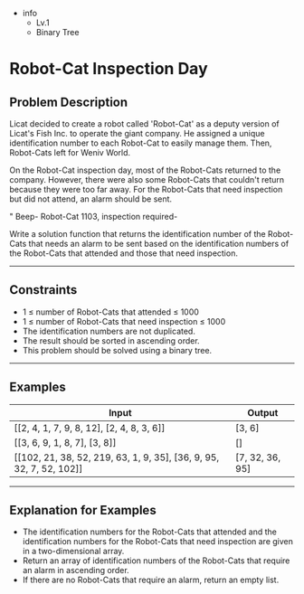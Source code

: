 - info
    - Lv.1
    - Binary Tree

# Robot-Cat Inspection Day

## Problem Description
Licat decided to create a robot called 'Robot-Cat' as a deputy version of Licat's Fish Inc. to operate the giant company. He assigned a unique identification number to each Robot-Cat to easily manage them. Then, Robot-Cats left for Weniv World.

On the Robot-Cat inspection day, most of the Robot-Cats returned to the company. However, there were also some Robot-Cats that couldn't return because they were too far away. For the Robot-Cats that need inspection but did not attend, an alarm should be sent.

" Beep- Robot-Cat 1103, inspection required- 

Write a solution function that returns the identification number of the Robot-Cats that needs an alarm to be sent based on the identification numbers of the Robot-Cats that attended and those that need inspection.

---

## Constraints

- 1 ≤ number of Robot-Cats that attended ≤ 1000 
- 1 ≤ number of Robot-Cats that need inspection ≤ 1000 
- The identification numbers are not duplicated. 
- The result should be sorted in ascending order.
- This problem should be solved using a binary tree.

---

## Examples

| Input                                  | Output  |
| ------------------------------------ | ------- |
| [[2, 4, 1, 7, 9, 8, 12], [2, 4, 8, 3, 6]] | [3, 6] |
| [[3, 6, 9, 1, 8, 7], [3, 8]] | [] |
| [[102, 21, 38, 52, 219, 63, 1, 9, 35], [36, 9, 95, 32, 7, 52, 102]] | [7, 32, 36, 95] |

---

## Explanation for Examples

- The identification numbers for the Robot-Cats that attended and the identification numbers for the Robot-Cats that need inspection are given in a two-dimensional array.
- Return an array of identification numbers of the Robot-Cats that require an alarm in ascending order.
- If there are no Robot-Cats that require an alarm, return an empty list.